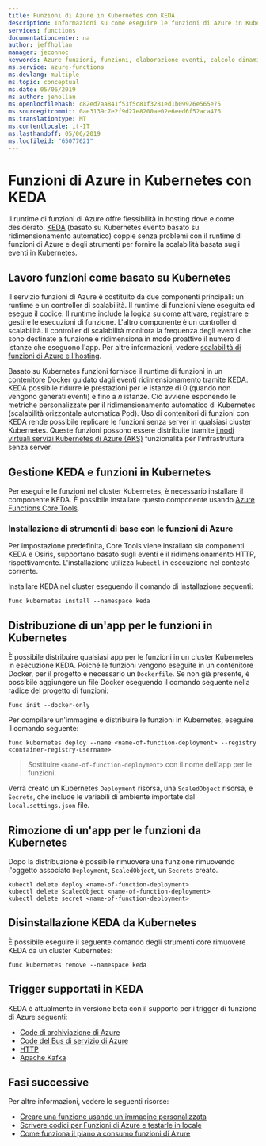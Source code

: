 ```yaml
---
title: Funzioni di Azure in Kubernetes con KEDA
description: Informazioni su come eseguire le funzioni di Azure in Kubernetes nel cloud o locale usando KEDA, la scalabilità automatica basata su eventi basati su Kubernetes.
services: functions
documentationcenter: na
author: jeffhollan
manager: jeconnoc
keywords: Azure funzioni, funzioni, elaborazione eventi, calcolo dinamico, architettura senza server, kubernetes
ms.service: azure-functions
ms.devlang: multiple
ms.topic: conceptual
ms.date: 05/06/2019
ms.author: jehollan
ms.openlocfilehash: c82ed7aa841f53f5c81f3281ed1b09926e565e75
ms.sourcegitcommit: 0ae3139c7e2f9d27e8200ae02e6eed6f52aca476
ms.translationtype: MT
ms.contentlocale: it-IT
ms.lasthandoff: 05/06/2019
ms.locfileid: "65077621"
---
```

# <a name="azure-functions-on-kubernetes-with-keda"></a>Funzioni di Azure in Kubernetes con KEDA

Il runtime di funzioni di Azure offre flessibilità in hosting dove e come desiderato.  [KEDA](https://github.com/kedacore/kore) (basato su Kubernetes evento basato su ridimensionamento automatico) coppie senza problemi con il runtime di funzioni di Azure e degli strumenti per fornire la scalabilità basata sugli eventi in Kubernetes.

## <a name="how-kubernetes-based-functions-work"></a>Lavoro funzioni come basato su Kubernetes

Il servizio funzioni di Azure è costituito da due componenti principali: un runtime e un controller di scalabilità.  Il runtime di funzioni viene eseguita ed esegue il codice.  Il runtime include la logica su come attivare, registrare e gestire le esecuzioni di funzione.  L'altro componente è un controller di scalabilità.  Il controller di scalabilità monitora la frequenza degli eventi che sono destinate a funzione e ridimensiona in modo proattivo il numero di istanze che eseguono l'app.  Per altre informazioni, vedere [scalabilità di funzioni di Azure e l'hosting](functions-scale.md).

Basato su Kubernetes funzioni fornisce il runtime di funzioni in un [contenitore Docker](functions-create-function-linux-custom-image.md) guidato dagli eventi ridimensionamento tramite KEDA.  KEDA possibile ridurre le prestazioni per le istanze di 0 (quando non vengono generati eventi) e fino a *n* istanze. Ciò avviene esponendo le metriche personalizzate per il ridimensionamento automatico di Kubernetes (scalabilità orizzontale automatica Pod).  Uso di contenitori di funzioni con KEDA rende possibile replicare le funzioni senza server in qualsiasi cluster Kubernetes.  Queste funzioni possono essere distribuite tramite [i nodi virtuali servizi Kubernetes di Azure (AKS)](../aks/virtual-nodes-cli.md) funzionalità per l'infrastruttura senza server.

## <a name="managing-keda-and-functions-in-kubernetes"></a>Gestione KEDA e funzioni in Kubernetes

Per eseguire le funzioni nel cluster Kubernetes, è necessario installare il componente KEDA. È possibile installare questo componente usando [Azure Functions Core Tools](functions-run-local.md).

### <a name="installing-with-the-azure-functions-core-tools"></a>Installazione di strumenti di base con le funzioni di Azure

Per impostazione predefinita, Core Tools viene installato sia componenti KEDA e Osiris, supportano basato sugli eventi e il ridimensionamento HTTP, rispettivamente.  L'installazione utilizza `kubectl` in esecuzione nel contesto corrente.

Installare KEDA nel cluster eseguendo il comando di installazione seguenti:

```cli
func kubernetes install --namespace keda
```

## <a name="deploying-a-function-app-to-kubernetes"></a>Distribuzione di un'app per le funzioni in Kubernetes

È possibile distribuire qualsiasi app per le funzioni in un cluster Kubernetes in esecuzione KEDA.  Poiché le funzioni vengono eseguite in un contenitore Docker, per il progetto è necessario un `Dockerfile`.  Se non già presente, è possibile aggiungere un file Docker eseguendo il comando seguente nella radice del progetto di funzioni:

```cli
func init --docker-only
```

Per compilare un'immagine e distribuire le funzioni in Kubernetes, eseguire il comando seguente:

```cli
func kubernetes deploy --name <name-of-function-deployment> --registry <container-registry-username>
```

> Sostituire `<name-of-function-deployment>` con il nome dell'app per le funzioni.

Verrà creato un Kubernetes `Deployment` risorsa, una `ScaledObject` risorsa, e `Secrets`, che include le variabili di ambiente importate dal `local.settings.json` file.

## <a name="removing-a-function-app-from-kubernetes"></a>Rimozione di un'app per le funzioni da Kubernetes

Dopo la distribuzione è possibile rimuovere una funzione rimuovendo l'oggetto associato `Deployment`, `ScaledObject`, un `Secrets` creato.

```cli
kubectl delete deploy <name-of-function-deployment>
kubectl delete ScaledObject <name-of-function-deployment>
kubectl delete secret <name-of-function-deployment>
```

## <a name="uninstalling-keda-from-kubernetes"></a>Disinstallazione KEDA da Kubernetes

È possibile eseguire il seguente comando degli strumenti core rimuovere KEDA da un cluster Kubernetes:

```cli
func kubernetes remove --namespace keda
```

## <a name="supported-triggers-in-keda"></a>Trigger supportati in KEDA

KEDA è attualmente in versione beta con il supporto per i trigger di funzione di Azure seguenti:

* [Code di archiviazione di Azure](functions-bindings-storage-queue.md)
* [Code del Bus di servizio di Azure](functions-bindings-service-bus.md)
* [HTTP](functions-bindings-http-webhook.md)
* [Apache Kafka](https://github.com/azure/azure-functions-kafka-extension)

## <a name="next-steps"></a>Fasi successive
Per altre informazioni, vedere le seguenti risorse:

* [Creare una funzione usando un'immagine personalizzata](functions-create-function-linux-custom-image.md)
* [Scrivere codici per Funzioni di Azure e testarle in locale](functions-develop-local.md)
* [Come funziona il piano a consumo funzioni di Azure](functions-scale.md)